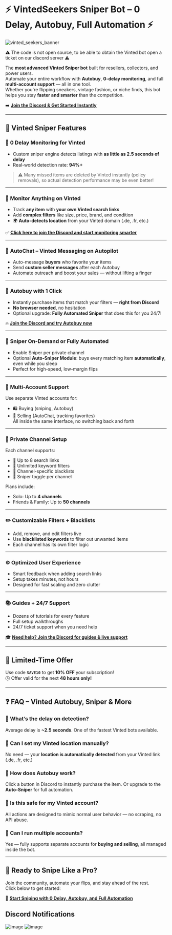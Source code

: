 # ⚡️ VintedSeekers Sniper Bot – 0 Delay, Autobuy, Full Automation ⚡️ 
![vinted_seekers_banner](https://github.com/user-attachments/assets/aeff1aed-8114-4e3f-87da-89ad4ec3b0d1)

⚠️ The code is not open source, to be able to obtain the Vinted bot open a ticket on our discord server ⚠️

The **most advanced Vinted Sniper bot** built for resellers, collectors, and power users.  
Automate your entire workflow with **Autobuy**, **0-delay monitoring**, and full **multi-account support** — all in one tool.  
Whether you're flipping sneakers, vintage fashion, or niche finds, this bot helps you stay **faster and smarter** than the competition.

➡️ [**Join the Discord & Get Started Instantly**](https://discord.gg/QHUzScS7Fj)

---

## 💎 Vinted Sniper Features

### 🚀 **0 Delay Monitoring** for Vinted  
- Custom sniper engine detects listings with **as little as 2.5 seconds of delay**  
- Real-world detection rate: **94%+**  
> ⚠️ Many missed items are deleted by Vinted instantly (policy removals), so actual detection performance may be even better!

---

### 📡 **Monitor Anything on Vinted**  
- Track **any item** with **your own Vinted search links**  
- Add **complex filters** like size, price, brand, and condition  
- 🌍 **Auto-detects location** from your Vinted domain (.de, .fr, etc.)  

✅ [**Click here to join the Discord and start monitoring smarter**](https://discord.gg/QHUzScS7Fj)

---

### 💬 **AutoChat – Vinted Messaging on Autopilot**  
- Auto-message **buyers** who favorite your items  
- Send **custom seller messages** after each Autobuy  
- Automate outreach and boost your sales — without lifting a finger

---

### 🛒 **Autobuy with 1 Click**  
- Instantly purchase items that match your filters — **right from Discord**  
- **No browser needed**, no hesitation  
- Optional upgrade: **Fully Automated Sniper** that does this for you 24/7!

🔥 [**Join the Discord and try Autobuy now**](https://discord.gg/QHUzScS7Fj)

---

### 🔫 **Sniper On-Demand or Fully Automated**  
- Enable Sniper per private channel  
- Optional **Auto-Sniper Module**: buys every matching item **automatically**, even while you sleep  
- Perfect for high-speed, low-margin flips

---

### 👥 **Multi-Account Support**  
Use separate Vinted accounts for:
- 🛍️ Buying (sniping, Autobuy)  
- 💼 Selling (AutoChat, tracking favorites)  
All inside the same interface, no switching back and forth

---

### 📁 **Private Channel Setup**  
Each channel supports:
- 🔗 Up to 8 search links  
- 🔑 Unlimited keyword filters  
- 🛑 Channel-specific blacklists  
- 🎯 Sniper toggle per channel  

Plans include:
- Solo: Up to **4 channels**  
- Friends & Family: Up to **50 channels**

---

### ✏️ **Customizable Filters + Blacklists**  
- Add, remove, and edit filters live  
- Use **blacklisted keywords** to filter out unwanted items  
- Each channel has its own filter logic  

---

### ⚙️ **Optimized User Experience**  
- Smart feedback when adding search links  
- Setup takes minutes, not hours  
- Designed for fast scaling and zero clutter

---

### 📚 **Guides + 24/7 Support**  
- Dozens of tutorials for every feature  
- Full setup walkthroughs  
- 24/7 ticket support when you need help

🎓 [**Need help? Join the Discord for guides & live support**](https://discord.gg/QHUzScS7Fj)

---

## 🎉 Limited-Time Offer  
Use code **`SAVE10`** to get **10% OFF** your subscription!  
🕒 Offer valid for the next **48 hours only!**

---

## ❓ FAQ – Vinted Autobuy, Sniper & More

### 📌 What’s the delay on detection?  
Average delay is **~2.5 seconds**. One of the fastest Vinted bots available.

### 📌 Can I set my Vinted location manually?  
No need — your **location is automatically detected** from your Vinted link (.de, .fr, etc.)

### 📌 How does Autobuy work?  
Click a button in Discord to instantly purchase the item. Or upgrade to the **Auto-Sniper** for full automation.

### 📌 Is this safe for my Vinted account?  
All actions are designed to mimic normal user behavior — no scraping, no API abuse.

### 📌 Can I run multiple accounts?  
Yes — fully supports separate accounts for **buying and selling**, all managed inside the bot.

---

## 🔗 Ready to Snipe Like a Pro?  
Join the community, automate your flips, and stay ahead of the rest.  
Click below to get started:

🎯 [**Start Sniping with 0 Delay, Autobuy, and Full Automation**](https://discord.gg/QHUzScS7Fj)

## Discord Notifications
![image](https://github.com/user-attachments/assets/0ae2ed8e-2766-4153-a702-6c57ced50ea0)
![image](https://github.com/user-attachments/assets/0affd59a-8fc2-4b50-aae0-7eea4f3ae1ea)
